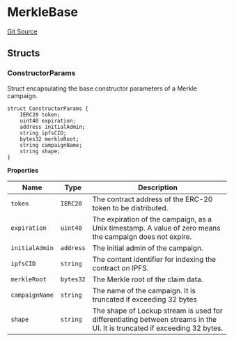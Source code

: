 # MerkleBase

[Git Source](https://github.com/sablier-labs/airdrops/blob/f9a358c0a5bccfec77601d4490ef9117e0488068/src/types/DataTypes.sol)

## Structs

### ConstructorParams

Struct encapsulating the base constructor parameters of a Merkle campaign.

```solidity
struct ConstructorParams {
    IERC20 token;
    uint40 expiration;
    address initialAdmin;
    string ipfsCID;
    bytes32 merkleRoot;
    string campaignName;
    string shape;
}
```

**Properties**

| Name           | Type      | Description                                                                                                              |
| -------------- | --------- | ------------------------------------------------------------------------------------------------------------------------ |
| `token`        | `IERC20`  | The contract address of the ERC-20 token to be distributed.                                                              |
| `expiration`   | `uint40`  | The expiration of the campaign, as a Unix timestamp. A value of zero means the campaign does not expire.                 |
| `initialAdmin` | `address` | The initial admin of the campaign.                                                                                       |
| `ipfsCID`      | `string`  | The content identifier for indexing the contract on IPFS.                                                                |
| `merkleRoot`   | `bytes32` | The Merkle root of the claim data.                                                                                       |
| `campaignName` | `string`  | The name of the campaign. It is truncated if exceeding 32 bytes                                                          |
| `shape`        | `string`  | The shape of Lockup stream is used for differentiating between streams in the UI. It is truncated if exceeding 32 bytes. |
